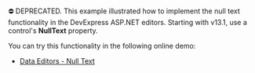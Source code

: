 
⛔ DEPRECATED. This example illustrated how to implement the null text functionality in the DevExpress ASP.NET editors. Starting with v13.1, use a control's **NullText** property.

You can try this functionality in the following online demo:

- <a href="https://demos.devexpress.com/ASPxEditorsDemos/Features/NullText.aspx">Data Editors - Null Text</a>
